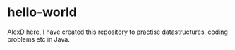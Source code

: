 # hello-world
AlexD here, I have created this repository to practise datastructures, coding problems etc in Java.

